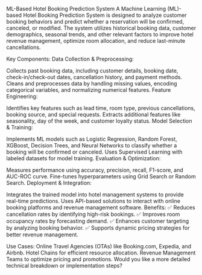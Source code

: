 ML-Based Hotel Booking Prediction System
A Machine Learning (ML)-based Hotel Booking Prediction System is designed to analyze customer booking behaviors and predict whether a reservation will be confirmed, canceled, or modified. The system utilizes historical booking data, customer demographics, seasonal trends, and other relevant factors to improve hotel revenue management, optimize room allocation, and reduce last-minute cancellations.

Key Components:
Data Collection & Preprocessing:

Collects past booking data, including customer details, booking date, check-in/check-out dates, cancellation history, and payment methods.
Cleans and preprocesses data by handling missing values, encoding categorical variables, and normalizing numerical features.
Feature Engineering:

Identifies key features such as lead time, room type, previous cancellations, booking source, and special requests.
Extracts additional features like seasonality, day of the week, and customer loyalty status.
Model Selection & Training:

Implements ML models such as Logistic Regression, Random Forest, XGBoost, Decision Trees, and Neural Networks to classify whether a booking will be confirmed or canceled.
Uses Supervised Learning with labeled datasets for model training.
Evaluation & Optimization:

Measures performance using accuracy, precision, recall, F1-score, and AUC-ROC curve.
Fine-tunes hyperparameters using Grid Search or Random Search.
Deployment & Integration:

Integrates the trained model into hotel management systems to provide real-time predictions.
Uses API-based solutions to interact with online booking platforms and revenue management software.
Benefits:
✅ Reduces cancellation rates by identifying high-risk bookings.
✅ Improves room occupancy rates by forecasting demand.
✅ Enhances customer targeting by analyzing booking behavior.
✅ Supports dynamic pricing strategies for better revenue management.

Use Cases:
Online Travel Agencies (OTAs) like Booking.com, Expedia, and Airbnb.
Hotel Chains for efficient resource allocation.
Revenue Management Teams to optimize pricing and promotions.
Would you like a more detailed technical breakdown or implementation steps? 
